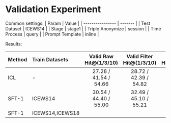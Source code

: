 # Validation Experiment

Common settings:
| Param            | Value   |
| ---------------- | ------- |
| Test Dataset     | ICEWS14 |
| Stage            | stage1  |
| Triple Anonymize | session |
| Time Process     | query   |
| Prompt Template  | inline  |

Results:

| Method | Train Datasets  | Valid Raw Hit@(1/3/10) | Valid Filter Hit@(1/3/10) | Test Raw Hit@(1/3/10) | Test Filter Hit@(1/3/10) |
| :----- | :-------------- | :--------------------: | :-----------------------: | :-------------------: | :----------------------: |
| ICL    | -               | 27.28 / 41.54 / 54.66  |   28.72 / 42.39 / 54.82   | 28.04 / 40.95 / 53.47 |  28.90 / 41.43 / 53.67   |
| SFT-1  | ICEWS14         | 30.54 / 44.40 / 55.00  |   32.49 / 45.10 / 55.21   | 31.70 / 43.64 / 53.96 |  33.01 / 44.15 / 54.09   |
| SFT-1  | ICEWS14,ICEWS18 |                        |                           |                       |                          |
